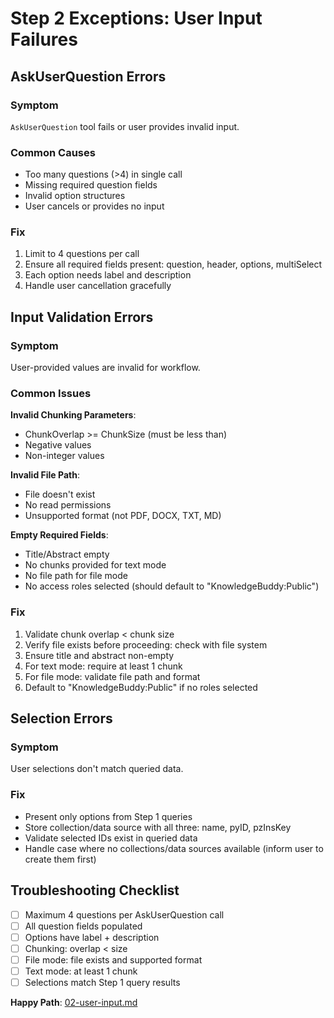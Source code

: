 # Step 2 Exceptions: User Input Failures

## AskUserQuestion Errors

### Symptom
`AskUserQuestion` tool fails or user provides invalid input.

### Common Causes
- Too many questions (>4) in single call
- Missing required question fields
- Invalid option structures
- User cancels or provides no input

### Fix
1. Limit to 4 questions per call
2. Ensure all required fields present: question, header, options, multiSelect
3. Each option needs label and description
4. Handle user cancellation gracefully

## Input Validation Errors

### Symptom
User-provided values are invalid for workflow.

### Common Issues

**Invalid Chunking Parameters**:
- ChunkOverlap >= ChunkSize (must be less than)
- Negative values
- Non-integer values

**Invalid File Path**:
- File doesn't exist
- No read permissions
- Unsupported format (not PDF, DOCX, TXT, MD)

**Empty Required Fields**:
- Title/Abstract empty
- No chunks provided for text mode
- No file path for file mode
- No access roles selected (should default to "KnowledgeBuddy:Public")

### Fix
1. Validate chunk overlap < chunk size
2. Verify file exists before proceeding: check with file system
3. Ensure title and abstract non-empty
4. For text mode: require at least 1 chunk
5. For file mode: validate file path and format
6. Default to "KnowledgeBuddy:Public" if no roles selected

## Selection Errors

### Symptom
User selections don't match queried data.

### Fix
- Present only options from Step 1 queries
- Store collection/data source with all three: name, pyID, pzInsKey
- Validate selected IDs exist in queried data
- Handle case where no collections/data sources available (inform user to create them first)

## Troubleshooting Checklist

- [ ] Maximum 4 questions per AskUserQuestion call
- [ ] All question fields populated
- [ ] Options have label + description
- [ ] Chunking: overlap < size
- [ ] File mode: file exists and supported format
- [ ] Text mode: at least 1 chunk
- [ ] Selections match Step 1 query results

**Happy Path**: [02-user-input.md](../02-user-input.md)
